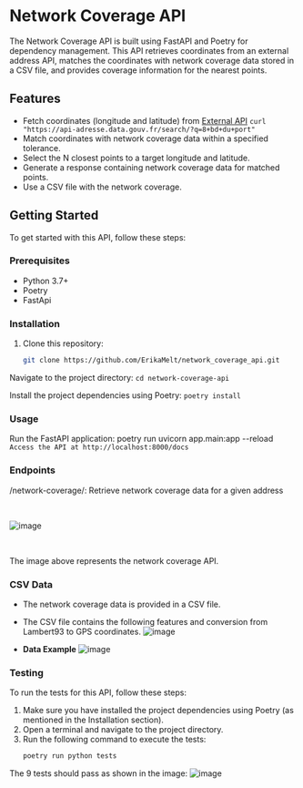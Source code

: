 # Network Coverage API

The Network Coverage API is built using FastAPI and Poetry for dependency management. This API retrieves coordinates from an external address API, matches the coordinates with network coverage data stored in a CSV file, and provides coverage information for the nearest points.

## Features

- Fetch coordinates (longitude and latitude) from [External API](https://adresse.data.gouv.fr/api-doc/adresse) ```curl "https://api-adresse.data.gouv.fr/search/?q=8+bd+du+port"```
- Match coordinates with network coverage data within a specified tolerance.
- Select the N closest points to a target longitude and latitude.
- Generate a response containing network coverage data for matched points.
- Use a CSV file with the network coverage. 

## Getting Started

To get started with this API, follow these steps:

### Prerequisites

- Python 3.7+
- Poetry
- FastApi

### Installation

1. Clone this repository:
   ```bash
   git clone https://github.com/ErikaMelt/network_coverage_api.git

Navigate to the project directory:
```cd network-coverage-api```

Install the project dependencies using Poetry:
```poetry install```

### Usage
Run the FastAPI application:
poetry run uvicorn app.main:app --reload
```Access the API at http://localhost:8000/docs```

### Endpoints
/network-coverage/: Retrieve network coverage data for a given address

<br>

![image](https://github.com/ErikaMelt/network_coverage_api/assets/104458004/dff06dca-ffc6-42b4-a1cc-01c9e87120a1)

<br>

The image above represents the network coverage API.

### CSV Data
- The network coverage data is provided in a CSV file. 
- The CSV file contains the following features and conversion from Lambert93 to GPS coordinates. 
![image](https://github.com/ErikaMelt/network_coverage_api/assets/104458004/f0734032-15cc-4c1e-88d2-b0692a4fe407)

- **Data Example** 
![image](https://github.com/ErikaMelt/network_coverage_api/assets/104458004/682409b8-e96d-4f36-b82f-2f2dadd9ebee)


### Testing
To run the tests for this API, follow these steps:

1. Make sure you have installed the project dependencies using Poetry (as mentioned in the Installation section).
2. Open a terminal and navigate to the project directory.
3. Run the following command to execute the tests:
   ```bash
   poetry run python tests

The 9 tests should pass as shown in the image: 
![image](https://github.com/ErikaMelt/network_coverage_api/assets/104458004/d8b2ef32-0b5d-47c2-9c08-d55f85ef5a28)

